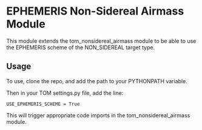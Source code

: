 # EPHEMERIS Non-Sidereal Airmass Module

This module extends the tom_nonsidereal_airmass module to be able to use the
EPHEMERIS scheme of the NON_SIDEREAL target type.

## Usage

To use, clone the repo, and add the path to your PYTHONPATH variable.

Then in your TOM settings.py file, add the line:

    USE_EPHEMERIS_SCHEME = True

This will trigger appropriate code imports in the tom_nonsidereal_airmass
module.
